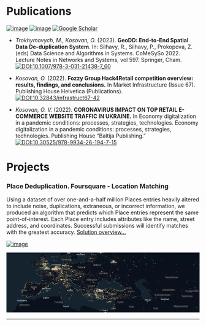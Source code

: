 # Publications

[![image](https://img.shields.io/badge/orcid-A6CE39?style=for-the-badge&logo=orcid&logoColor=white)](https://orcid.org/0000-0002-9790-713X)
[![image](https://img.shields.io/badge/Research_Gate-00CCBB.svg?&style=for-the-badge&logo=ResearchGate&logoColor=white)](https://www.researchgate.net/profile/Oleksandr-Kosovan)
[![Google Scholar](https://img.shields.io/badge/Google%20Scholar-4285F4?style=for-the-badge&logo=google-scholar&logoColor=white)](https://scholar.google.com/citations?user=CvOs8wQAAAAJ&hl=uk)

- *Trokhymovych, M., Kosovan, O.* (2023). **GeoDD: End-to-End Spatial Data De-duplication System**. In: Silhavy, R., Silhavy, P., Prokopova, Z. (eds) Data Science and Algorithms in Systems. CoMeSySo 2022. Lecture Notes in Networks and Systems, vol 597. Springer, Cham. [![DOI:10.1007/978-3-031-21438-7_60](https://zenodo.org/badge/DOI/10.1007/978-3-319-76207-4_15.svg)](https://doi.org/10.1007/978-3-031-21438-7_60)

- *Kosovan, O.* (2022). **Fozzy Group Hack4Retail competition overview: results, findings, and conclusions.** In Market Infrastructure (Issue 67). Publishing House Helvetica (Publications). [![DOI:10.32843/infrastruct67-42](https://zenodo.org/badge/DOI/10.1007/978-3-319-76207-4_15.svg)](https://doi.org/10.32843/infrastruct67-4)

- *Kosovan, O. V.* (2022). **CORONAVIRUS IMPACT ON TOP RETAIL E-COMMERCE WEBSITE TRAFFIC IN UKRAINE.** In Economy digitalization in a pandemic conditions: processes, strategies, technologies. Economy digitalization in a pandemic conditions: processes, strategies, technologies. Publishing House “Baltija Publishing.” [![DOI:10.30525/978-9934-26-194-7-15](https://zenodo.org/badge/DOI/10.1007/978-3-319-76207-4_15.svg)](https://doi.org/10.30525/978-9934-26-194-7-15)


# Projects

### Place Deduplication. Foursquare - Location Matching

Using a dataset of over one-and-a-half million Places entries heavily altered to include noise, duplications, extraneous, or incorrect information, we produced an algorithm that predicts which Place entries represent the same point-of-interest. Each Place entry includes attributes like the name, street address, and coordinates. Successful submissions will identify matches with the greatest accuracy. [Solution overview...](https://beemind.tech/blog-geodd.html)

[![image](https://img.shields.io/badge/Kaggle-20BEFF?style=for-the-badge&logo=Kaggle&logoColor=white)](https://www.kaggle.com/kosovanolexandr)




<img src="images/place_dd.png?raw=true"/>

---
